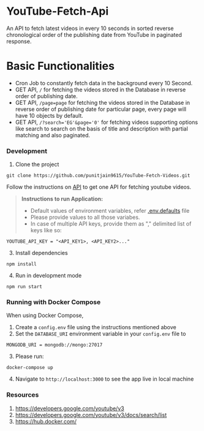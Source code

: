# YouTube-Fetch-Api

An API to fetch latest videos in every 10 seconds in sorted reverse chronological order of the publishing date from YouTube in paginated response.

# Basic Functionalities

- Cron Job to constantly fetch data in the background every 10 Second.
- GET API, `/` for fetching the videos stored in the Database in reverse order of publishing date.
- GET API, `/page=page` for fetching the videos stored in the Database in reverse order of publishing date for particular page, every page will have 10 objects by default.
- GET API, `/?search='EG'&page='0'` for fetching videos supporting options like search to search on the basis of title and description with partial matching and also paginated.

### Development

1. Clone the project

`git clone https://github.com/punitjain9615/YouTube-Fetch-Videos.git`


Follow the instructions on [API](https://developers.google.com/youtube/v3/getting-started) to get one API for fetching youtube videos.

> **Instructions to run Application:** 
> - Default values of environment variables, refer [.env.defaults]() file
> - Please provide values to all those variabes. 
> - In case of multiple API keys, provide them as "," delimited list of keys like so:

```
YOUTUBE_API_KEY = "<API_KEY1>, <API_KEY2>..."
```

3. Install dependencies

`npm install`

4. Run in development mode

`npm run start`

### Running with Docker Compose

When using Docker Compose, 

1. Create a `config.env` file using the instructions mentioned above
2. Set the `DATABASE_URI` environment variable in your `config.env` file to

```
MONGODB_URI = mongodb://mongo:27017
```
3. Please run:

```
docker-compose up 
```
4. Navigate to `http://localhost:3000` to see the app live in local machine

### Resources

1. https://developers.google.com/youtube/v3
2. https://developers.google.com/youtube/v3/docs/search/list
3. https://hub.docker.com/